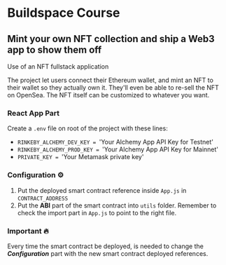 # Buildspace Course
## Mint your own NFT collection and ship a Web3 app to show them off

Use of an NFT fullstack application

The project let users connect their Ethereum wallet, and mint an NFT to their wallet so they actually own it. They'll even be able to re-sell the NFT on OpenSea. The NFT itself can be customized to whatever you want.

### React App Part

Create a `.env` file on root of the project with these lines:

- `RINKEBY_ALCHEMY_DEV_KEY = `'Your Alchemy App API Key for Testnet'
- `RINKEBY_ALCHEMY_PROD_KEY = `'Your Alchemy App API Key for Mainnet'
- `PRIVATE_KEY = `'Your Metamask private key'

### Configuration ⚙️

1. Put the deployed smart contract reference inside `App.js` in `CONTRACT_ADDRESS`
2. Put the **ABI** part of the smart contract into `utils` folder. Remember to check the import part in `App.js` to point to the right file.

### Important 🔥

Every time the smart contract be deployed, is needed to change the ***Configuration*** part with the new smart contract deployed references.

